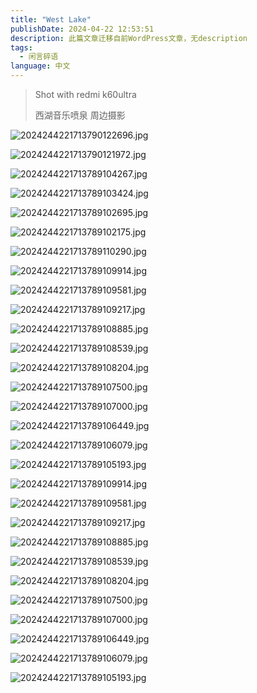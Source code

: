 ```yaml
---
title: "West Lake"
publishDate: 2024-04-22 12:53:51 
description: 此篇文章迁移自前WordPress文章，无description
tags:
  - 闲言碎语
language: 中文
---
```


> Shot with redmi k60ultra
> 
> 西湖音乐喷泉 周边摄影

![2024244221713790122696.jpg](https://cpic2024.qiu.icu/uploads/piclist/2024244221713790122696.jpg)

![2024244221713790121972.jpg](https://cpic2024.qiu.icu/uploads/piclist/2024244221713790121972.jpg)

![2024244221713789104267.jpg](https://cpic2024.qiu.icu/uploads/piclist/2024244221713789104267.jpg)

![2024244221713789103424.jpg](https://cpic2024.qiu.icu/uploads/piclist/2024244221713789103424.jpg)

![2024244221713789102695.jpg](https://cpic2024.qiu.icu/uploads/piclist/2024244221713789102695.jpg)

![2024244221713789102175.jpg](https://cpic2024.qiu.icu/uploads/piclist/2024244221713789102175.jpg)

![2024244221713789110290.jpg](https://cpic2024.qiu.icu/uploads/piclist/2024244221713789110290.jpg)

![2024244221713789109914.jpg](https://cpic2024.qiu.icu/uploads/piclist/2024244221713789109914.jpg)

![2024244221713789109581.jpg](https://cpic2024.qiu.icu/uploads/piclist/2024244221713789109581.jpg)

![2024244221713789109217.jpg](https://cpic2024.qiu.icu/uploads/piclist/2024244221713789109217.jpg)

![2024244221713789108885.jpg](https://cpic2024.qiu.icu/uploads/piclist/2024244221713789108885.jpg)

![2024244221713789108539.jpg](https://cpic2024.qiu.icu/uploads/piclist/2024244221713789108539.jpg)

![2024244221713789108204.jpg](https://cpic2024.qiu.icu/uploads/piclist/2024244221713789108204.jpg)

![2024244221713789107500.jpg](https://cpic2024.qiu.icu/uploads/piclist/2024244221713789107500.jpg)

![2024244221713789107000.jpg](https://cpic2024.qiu.icu/uploads/piclist/2024244221713789107000.jpg)

![2024244221713789106449.jpg](https://cpic2024.qiu.icu/uploads/piclist/2024244221713789106449.jpg)

![2024244221713789106079.jpg](https://cpic2024.qiu.icu/uploads/piclist/2024244221713789106079.jpg)

![2024244221713789105193.jpg](https://cpic2024.qiu.icu/uploads/piclist/2024244221713789105193.jpg)

![2024244221713789109914.jpg](https://cpic2024.qiu.icu/uploads/piclist/2024244221713789109914.jpg)

![2024244221713789109581.jpg](https://cpic2024.qiu.icu/uploads/piclist/2024244221713789109581.jpg)

![2024244221713789109217.jpg](https://cpic2024.qiu.icu/uploads/piclist/2024244221713789109217.jpg)

![2024244221713789108885.jpg](https://cpic2024.qiu.icu/uploads/piclist/2024244221713789108885.jpg)

![2024244221713789108539.jpg](https://cpic2024.qiu.icu/uploads/piclist/2024244221713789108539.jpg)

![2024244221713789108204.jpg](https://cpic2024.qiu.icu/uploads/piclist/2024244221713789108204.jpg)

![2024244221713789107500.jpg](https://cpic2024.qiu.icu/uploads/piclist/2024244221713789107500.jpg)

![2024244221713789107000.jpg](https://cpic2024.qiu.icu/uploads/piclist/2024244221713789107000.jpg)

![2024244221713789106449.jpg](https://cpic2024.qiu.icu/uploads/piclist/2024244221713789106449.jpg)

![2024244221713789106079.jpg](https://cpic2024.qiu.icu/uploads/piclist/2024244221713789106079.jpg)

![2024244221713789105193.jpg](https://cpic2024.qiu.icu/uploads/piclist/2024244221713789105193.jpg)
